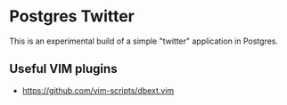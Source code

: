 # Postgres Twitter

This is an experimental build of a simple "twitter" application in Postgres.

## Useful VIM plugins

* https://github.com/vim-scripts/dbext.vim
